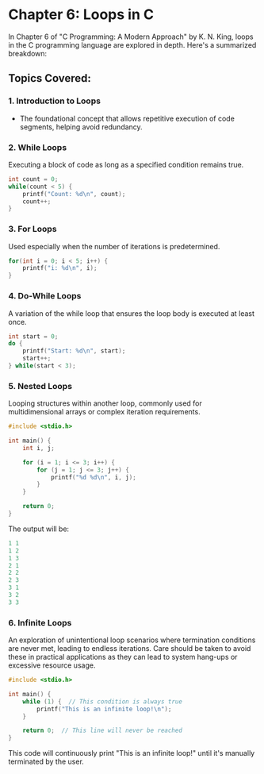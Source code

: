 # Chapter 6: Loops in C

In Chapter 6 of "C Programming: A Modern Approach" by K. N. King, loops in the C programming language are explored in depth. Here's a summarized breakdown:

## Topics Covered:

### 1. **Introduction to Loops**
- The foundational concept that allows repetitive execution of code segments, helping avoid redundancy.

### 2. **While Loops**
Executing a block of code as long as a specified condition remains true.
```c
int count = 0;
while(count < 5) {
    printf("Count: %d\n", count);
    count++;
}
```

### 3. **For Loops**
Used especially when the number of iterations is predetermined.
```c
for(int i = 0; i < 5; i++) {
    printf("i: %d\n", i);
}
```

### 4. **Do-While Loops**

A variation of the while loop that ensures the loop body is executed at least once.
```c
int start = 0;
do {
    printf("Start: %d\n", start);
    start++;
} while(start < 3);
```

### 5. **Nested Loops**

Looping structures within another loop, commonly used for multidimensional arrays or complex iteration requirements.
```c
#include <stdio.h>

int main() {
    int i, j;

    for (i = 1; i <= 3; i++) {
        for (j = 1; j <= 3; j++) {
            printf("%d %d\n", i, j);
        }
    }

    return 0;
}
```   

The output will be:
```c
1 1
1 2
1 3
2 1
2 2
2 3
3 1
3 2
3 3

```

### 6. **Infinite Loops**

An exploration of unintentional loop scenarios where termination conditions are never met, leading to endless iterations. Care should be taken to avoid these in practical applications as they can lead to system hang-ups or excessive resource usage.
```c
#include <stdio.h>

int main() {
    while (1) {  // This condition is always true
        printf("This is an infinite loop!\n");
    }

    return 0;  // This line will never be reached
}

```
This code will continuously print "This is an infinite loop!" until it's manually terminated by the user.